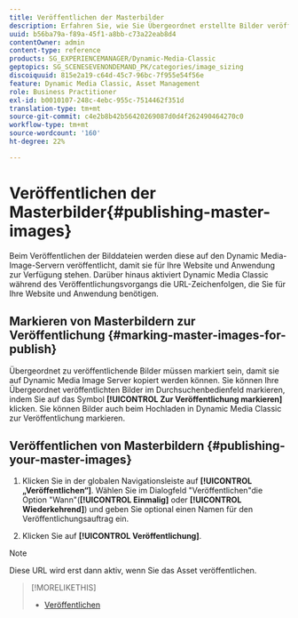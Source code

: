 ```yaml
---
title: Veröffentlichen der Masterbilder
description: Erfahren Sie, wie Sie Übergeordnet erstellte Bilder veröffentlichen.
uuid: b56ba79a-f89a-45f1-a8bb-c73a22eab8d4
contentOwner: admin
content-type: reference
products: SG_EXPERIENCEMANAGER/Dynamic-Media-Classic
geptopics: SG_SCENESEVENONDEMAND_PK/categories/image_sizing
discoiquuid: 815e2a19-c64d-45c7-96bc-7f955e54f56e
feature: Dynamic Media Classic, Asset Management
role: Business Practitioner
exl-id: b0010107-248c-4ebc-955c-7514462f351d
translation-type: tm+mt
source-git-commit: c4e2b8b42b56420269087d0d4f262490464270c0
workflow-type: tm+mt
source-wordcount: '160'
ht-degree: 22%

---
```


# Veröffentlichen der Masterbilder{#publishing-master-images}

Beim Veröffentlichen der Bilddateien werden diese auf den Dynamic Media-Image-Servern veröffentlicht, damit sie für Ihre Website und Anwendung zur Verfügung stehen. Darüber hinaus aktiviert Dynamic Media Classic während des Veröffentlichungsvorgangs die URL-Zeichenfolgen, die Sie für Ihre Website und Anwendung benötigen.

## Markieren von Masterbildern zur Veröffentlichung {#marking-master-images-for-publish}

Übergeordnet zu veröffentlichende Bilder müssen markiert sein, damit sie auf Dynamic Media Image Server kopiert werden können. Sie können Ihre Übergeordnet veröffentlichten Bilder im Durchsuchenbedienfeld markieren, indem Sie auf das Symbol **[!UICONTROL Zur Veröffentlichung markieren]** klicken. Sie können Bilder auch beim Hochladen in Dynamic Media Classic zur Veröffentlichung markieren.

## Veröffentlichen von Masterbildern {#publishing-your-master-images}

1. Klicken Sie in der globalen Navigationsleiste auf **[!UICONTROL „Veröffentlichen“]**. Wählen Sie im Dialogfeld &quot;Veröffentlichen&quot;die Option &quot;Wann&quot;(**[!UICONTROL Einmalig]** oder **[!UICONTROL Wiederkehrend]**) und geben Sie optional einen Namen für den Veröffentlichungsauftrag ein.

1. Klicken Sie auf **[!UICONTROL Veröffentlichung]**.

>[!NOTE]
>
>Diese URL wird erst dann aktiv, wenn Sie das Asset veröffentlichen.

>[!MORELIKETHIS]
>
>* [Veröffentlichen](publishing-files.md#publishing_files)

